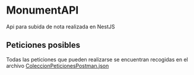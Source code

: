 # MonumentAPI

Api para subida de nota realizada en NestJS

## Peticiones posibles
Todas las peticiones que pueden realizarse se encuentran recogidas en el archivo [ColeccionPeticionesPostman.json](https://github.com/TrayZNix/NestJs/blob/main/ColeccionPeticionesPostman.json)


